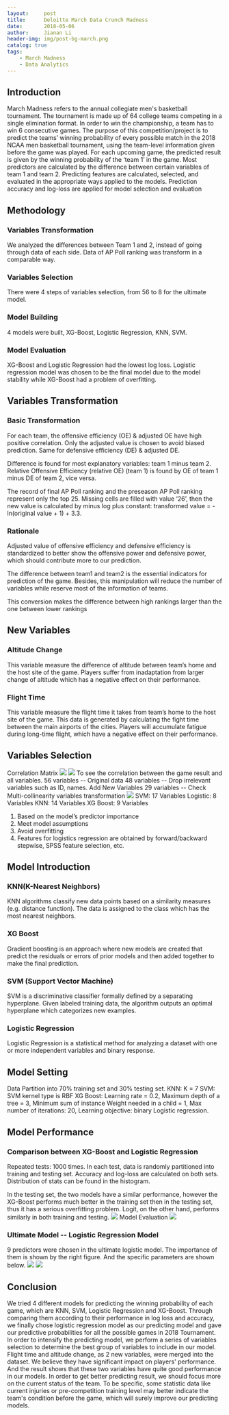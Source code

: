 ```yaml
---
layout:     post
title:      Deloitte March Data Crunch Madness
date:       2018-05-06
author:     Jianan Li
header-img: img/post-bg-march.png
catalog: true
tags:
    - March Madness
    - Data Analytics
---
```


## Introduction

March Madness refers to the annual collegiate men's basketball tournament. The tournament is made up of 64 college teams competing in a single elimination format. In order to win the championship, a team has to win 6 consecutive games. 
The purpose of this competition/project is to predict the teams’ winning probability of every possible match in the 2018 NCAA men basketball tournament, using the team-level information given before the game was played. 
For each upcoming game, the predicted result is given by the winning probability of the ‘team 1’ in the game. Most predictors are calculated by the difference between certain variables of team 1 and team 2. Predicting features are calculated, selected, and evaluated in the appropriate ways applied to the models. Prediction accuracy and log-loss are applied for model selection and evaluation

## Methodology
### Variables Transformation
We analyzed the differences between Team 1 and 2, instead of going through data of each side. 
Data of AP Poll ranking was transform in a comparable way.

### Variables Selection
There were 4 steps of variables selection, from 56 to 8 for the ultimate model.

### Model Building
4 models were built, XG-Boost, Logistic Regression, KNN, SVM.

### Model Evaluation
XG-Boost and Logistic Regression had the lowest log loss. Logistic regression model was chosen to be the final model due to the model stability while XG-Boost had a problem of overfitting.

## Variables Transformation
### Basic Transformation
For each team, the offensive efficiency (OE) & adjusted OE have high positive correlation. Only the adjusted value is chosen to avoid biased prediction. Same for defensive efficiency (DE) & adjusted DE. 

Difference is found for most explanatory variables: team 1 minus team 2. Relative Offensive Efficiency (relative OE) (team 1) is found by OE of team 1 minus DE of team 2, vice versa.

The record of final AP Poll ranking and the preseason AP Poll ranking represent only the top 25. Missing cells are filled with value ‘26’, then the new value is calculated by minus log plus constant: transformed value = -ln(original value + 1) + 3.3.

### Rationale
Adjusted value of offensive efficiency and defensive efficiency is standardized to better show the offensive power and defensive power, which should contribute more to our prediction.

The difference between team1 and team2 is the essential indicators for prediction of the game. Besides, this manipulation will reduce the number of variables while reserve most of the information of teams.

This conversion makes the difference between high rankings larger than the one between lower rankings

## New Variables
### Altitude Change
This variable measure the difference of altitude between team’s home and the host site of the game. Players suffer from inadaptation from larger change of altitude which has a negative effect on their performance.

### Flight Time
This variable measure the flight time it takes from team’s home to the host site of the game. This data is generated by calculating the fight time between the main airports of the cities. Players will accumulate fatigue during long-time flight, which have a negative effect on their performance.

## Variables Selection
Correlation Matrix
![](https://raw.githubusercontent.com/StellaLi93/MarkDown-Photos/master/March/1.png)
![](https://raw.githubusercontent.com/StellaLi93/MarkDown-Photos/master/March/2.png)
To see the correlation between the game result and all variables.
56 variables -- Original data
48 variables -- Drop irrelevant variables such as ID, names. Add New Variables
29 variables -- Check Multi-collinearity variables transformation
![](https://raw.githubusercontent.com/StellaLi93/MarkDown-Photos/master/March/3.png)
SVM: 17 Variables
Logistic: 8 Variables
KNN: 14 Variables
XG Boost: 9 Variables
1. Based on the model’s predictor importance
2. Meet model assumptions
3. Avoid overfitting
4. Features for logistics regression are obtained by forward/backward stepwise, SPSS feature selection, etc.

## Model Introduction

### KNN(K-Nearest Neighbors)
KNN algorithms classify new data points based on a similarity measures (e.g. distance function). The data is assigned to the class which has the most nearest neighbors.

### XG Boost
Gradient boosting is an approach where new models are created that predict the residuals or errors of prior models and then added together to make the final prediction. 

### SVM (Support Vector Machine)
SVM is a discriminative classifier formally defined by a separating hyperplane. Given labeled training data, the algorithm outputs an optimal hyperplane which categorizes new examples.

### Logistic Regression
Logistic Regression is a statistical method for analyzing a dataset with one or more independent variables and binary response.

## Model Setting
Data Partition into 70% training set and 30% testing set.
KNN: K = 7
SVM: SVM kernel type is RBF 
XG Boost:
	Learning rate = 0.2, 
	Maximum depth of a tree = 3,
	Minimum sum of instance Weight needed in a child = 1, 
	Max number of iterations: 20,
	Learning objective: binary Logistic regression.

## Model Performance
### Comparison between XG-Boost and Logistic Regression
Repeated tests: 1000 times. In each test, data is randomly partitioned into training and testing set. Accuracy and log-loss are calculated on both sets. Distribution of stats can be found in the histogram.

In the testing set, the two models have a similar performance, however the XG-Boost performs much better in the training set then in the testing set, thus it has a serious overfitting problem. Logit, on the other hand, performs similarly in both training and testing.
![](https://raw.githubusercontent.com/StellaLi93/MarkDown-Photos/master/March/4.png)
Model Evaluation
![](https://raw.githubusercontent.com/StellaLi93/MarkDown-Photos/master/March/6.png)

### Ultimate Model -- Logistic Regression Model
9 predictors were chosen in the ultimate logistic model. The importance of them is shown by the right figure. And the specific parameters are shown below. 
![](https://raw.githubusercontent.com/StellaLi93/MarkDown-Photos/master/March/7.jpg)
![](https://raw.githubusercontent.com/StellaLi93/MarkDown-Photos/master/March/8.png)

## Conclusion
We tried 4 different models for predicting the winning probability of each game, which are KNN, SVM, Logistic Regression and XG-Boost. Through comparing them according to their performance in log loss and accuracy, we finally chose logistic regression model as our predicting model and gave our predictive probabilities for all the possible games in 2018 Tournament. 
In order to intensify the predicting model, we perform a series of variables selection to determine the best group of variables to include in our model. 
Flight time and altitude change, as 2 new variables, were merged into the dataset. We believe they have significant impact on players' performance. And the result shows that these two variables have quite good performance in our models. 
In order to get better predicting result, we should focus more on the current status of the team. To be specific, some statistic data like current injuries or pre-competition training level may better indicate the team's condition before the game, which will surely improve our predicting models.

